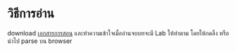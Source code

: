# วิธีการอ่าน


download [เอกสารการสอน](%E0%B8%84%E0%B8%B9%E0%B9%88%E0%B8%A1%E0%B8%B7%E0%B8%AD%E0%B9%80%E0%B8%AD%E0%B8%81%E0%B8%AA%E0%B8%B2%E0%B8%A3%E0%B8%9D%E0%B8%B6%E0%B8%81%E0%B8%AD%E0%B8%9A%E0%B8%A3%E0%B8%A1.pptx) และทำความเข้าใจเมื่ออ่านจบบทจะมี Lab ให้ทำตาม โดยให้กดลิ้ง หรือ นำไป parse บน browser


